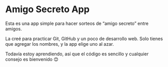 # Amigo Secreto App

Esta es una app simple para hacer sorteos de “amigo secreto” entre amigos.

La creé para practicar Git, GitHub y un poco de desarrollo web.
Solo tienes que agregar los nombres, y la app elige uno al azar.

Todavía estoy aprendiendo, así que el código es sencillo y cualquier consejo es bienvenido 😊

